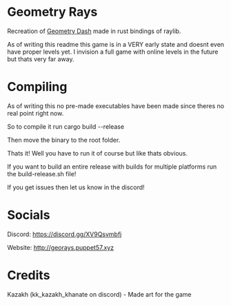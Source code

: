 # Geometry Rays
 Recreation of [Geometry Dash](https://store.steampowered.com/app/322170/Geometry_Dash) made in rust bindings of raylib.

 As of writing this readme this game is in a VERY early state and doesnt even have proper levels yet. I invision a full game with online levels in the future but thats very far away.

# Compiling
 As of writing this no pre-made executables have been made since theres no real point right now.

 So to compile it run cargo build --release

 Then move the binary to the root folder.

 Thats it! Well you have to run it of course but like thats obvious.

 If you want to build an entire release with builds for multiple platforms run the build-release.sh file!

 If you get issues then let us know in the discord!

# Socials
 Discord: https://discord.gg/XV9Qsvmbfj
 
 Website: http://georays.puppet57.xyz

# Credits
 Kazakh (kk_kazakh_khanate on discord) - Made art for the game
